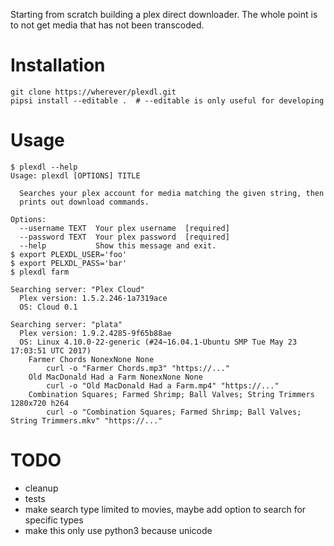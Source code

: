 Starting from scratch building a plex direct downloader. The whole point is to not get media that has not been transcoded.

# Installation

```
git clone https://wherever/plexdl.git
pipsi install --editable .  # --editable is only useful for developing
```

# Usage

```
$ plexdl --help
Usage: plexdl [OPTIONS] TITLE

  Searches your plex account for media matching the given string, then
  prints out download commands.

Options:
  --username TEXT  Your plex username  [required]
  --password TEXT  Your plex password  [required]
  --help           Show this message and exit.
$ export PLEXDL_USER='foo'
$ export PELXDL_PASS='bar'
$ plexdl farm

Searching server: "Plex Cloud"
  Plex version: 1.5.2.246-1a7319ace
  OS: Cloud 0.1

Searching server: "plata"
  Plex version: 1.9.2.4285-9f65b88ae
  OS: Linux 4.10.0-22-generic (#24~16.04.1-Ubuntu SMP Tue May 23 17:03:51 UTC 2017)
    Farmer Chords NonexNone None
        curl -o "Farmer Chords.mp3" "https://..."
    Old MacDonald Had a Farm NonexNone None
        curl -o "Old MacDonald Had a Farm.mp4" "https://..."
    Combination Squares; Farmed Shrimp; Ball Valves; String Trimmers 1280x720 h264
        curl -o "Combination Squares; Farmed Shrimp; Ball Valves; String Trimmers.mkv" "https://..."
```

# TODO

- cleanup
- tests
- make search type limited to movies, maybe add option to search for specific types
- make this only use python3 because unicode
